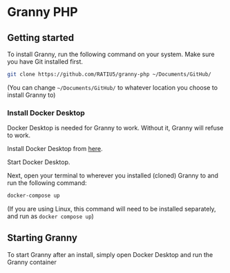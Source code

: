 # Granny PHP

## Getting started

To install Granny, run the following command on your system. Make sure you have Git installed first.

```sh
git clone https://github.com/RATIU5/granny-php ~/Documents/GitHub/
```

(You can change `~/Documents/GitHub/` to whatever location you choose to install Granny to)

### Install Docker Desktop

Docker Desktop is needed for Granny to work. Without it, Granny will refuse to work.

Install Docker Desktop from [here](https://www.docker.com/products/docker-desktop/).

Start Docker Desktop.

Next, open your terminal to wherever you installed (cloned) Granny to and run the following command:

```sh
docker-compose up
```

(If you are using Linux, this command will need to be installed separately, and run as
`docker compose up`)

## Starting Granny

To start Granny after an install, simply open Docker Desktop and run the Granny container
